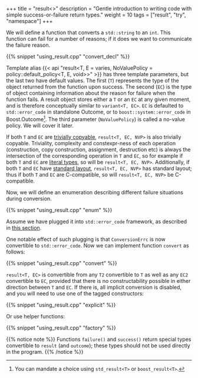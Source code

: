 +++
title = "result<>"
description = "Gentle introduction to writing code with simple success-or-failure return types."
weight = 10
tags = ["result", "try", "namespace"]
+++

We will define a function that converts a `std::string` to an `int`. This function can fail for a number of reasons;
if it does we want to communicate the failure reason.

{{% snippet "using_result.cpp" "convert_decl" %}}

Template alias {{< api "result<T, E = varies, NoValuePolicy = policy::default_policy<T, E, void>>" >}}
has three template parameters, but the last two have default values. The first
(`T`) represents the type of the object returned from the function upon success.
The second (`EC`) is the type of object containing information about the reason
for failure when the function fails. A result object stores either a `T` or an
`EC` at any given moment, and is therefore conceptually similar to `variant<T, EC>`.
`EC` is defaulted to `std::error_code` in standalone Outcome, or to `boost::system::error_code`
in Boost.Outcome[^1]. The third parameter (`NoValuePolicy`) is called a
no-value policy. We will cover it later.

If both `T` and `EC` are [trivially copyable](https://en.cppreference.com/w/cpp/named_req/TriviallyCopyable), `result<T, EC, NVP>` is also trivially copyable.
Triviality, complexity and constexpr-ness of each operation (construction, copy construction, assignment,
destruction etc) is always the intersection of the corresponding operation in `T` and `EC`,
so for example if both `T` and `EC` are [literal types](https://en.cppreference.com/w/cpp/named_req/LiteralType), so will be `result<T, EC, NVP>`.
Additionally, if both `T` and `EC` have [standard layout](https://en.cppreference.com/w/cpp/named_req/StandardLayoutType), `result<T, EC, NVP>` has standard layout;
thus if both `T` and `EC` are C-compatible, so will `result<T, EC, NVP>` be C-compatible.

Now, we will define an enumeration describing different failure situations during conversion.

{{% snippet "using_result.cpp" "enum" %}}

Assume we have plugged it into `std::error_code` framework, as described in [this section](../../motivation/plug_error_code).

One notable effect of such plugging is that `ConversionErrc` is now convertible to `std::error_code`.
Now we can implement function `convert` as follows:

{{% snippet "using_result.cpp" "convert" %}}

`result<T, EC>` is convertible from any `T2` convertible to `T` as well as any `EC2` convertible to `EC`,
provided that there is no constructability possible in either direction between `T` and `EC`. If there is,
all implicit conversion is disabled, and you will need to use one of the tagged constructors:

{{% snippet "using_result.cpp" "explicit" %}}

Or use helper functions:

{{% snippet "using_result.cpp" "factory" %}}

{{% notice note %}}
Functions `failure()` and `success()` return special types convertible to `result` (and `outcome`); these types should not be used directly in the program.
{{% /notice %}}

[^1]: You can mandate a choice using `std_result<T>` or `boost_result<T>`.
